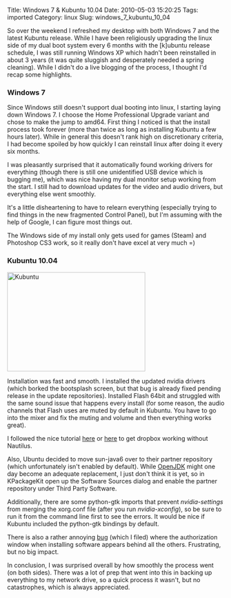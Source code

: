 Title: Windows 7 & Kubuntu 10.04
Date: 2010-05-03 15:20:25
Tags: imported
Category: linux
Slug: windows_7_kubuntu_10_04

So over the weekend I refreshed my desktop with both Windows 7 and the latest Kubuntu release.  While I have been religiously upgrading the linux side of my dual boot system every 6 months with the [k]ubuntu release schedule, I was still running Windows XP which hadn't been reinstalled in about 3 years (it was quite sluggish and desperately needed a spring cleaning).  While I didn't do a live blogging of the process, I thought I'd recap some highlights.

<h3>Windows 7</h3>

Since Windows still doesn't support dual booting into linux, I starting laying down Windows 7.  I choose the Home Professional Upgrade variant and chose to make the jump to amd64.  First thing I noticed is that the install process took forever (more than twice as long as installing Kubuntu a few hours later).  While in general this doesn't rank high on discretionary criteria, I had become spoiled by how quickly I can reinstall linux after doing it every six months.

I was pleasantly surprised that it automatically found working drivers for everything (though there is still one unidentified USB device which is bugging me), which was nice having my dual monitor setup working from the start.  I still had to download updates for the video and audio drivers, but everything else went smoothly.

It's a little disheartening to have to relearn everything (especially trying to find things in the new fragmented Control Panel), but I'm assuming with the help of Google, I can figure most things out.

The Windows side of my install only gets used for games (Steam) and Photoshop CS3 work, so it really don't have excel at very much =)

<h3>Kubuntu 10.04</h3><a href="http://www.kubuntu.org"><img alt="Kubuntu" src="http://people.canonical.com/~jriddell/10.10-lts-release/kubuntu_plymouth_splash.png" title="Kubuntu 10.04" class="alignright" width="320" height="230" /></a>

Installation was fast and smooth.  I installed the updated nvidia drivers (which borked the bootsplash screen, but that bug is already fixed pending release in the update repositories).  Installed Flash 64bit and struggled with the same sound issue that happens every install (for some reason, the audio channels that Flash uses are muted by default in Kubuntu.  You have to go into the mixer and fix the muting and volume and then everything works great).

I followed the nice tutorial <a href="http://dreadknight666.com/2009/07/dropbox-in-kde-linux/">here</a> or <a href="http://antrix.net/journal/techtalk/dropbox_kde.html">here</a> to get dropbox working without Nautilus.

Also, Ubuntu decided to move sun-java6 over to their partner repository (which unfortunately isn't enabled by default).  While <a href="http://openjdk.java.net/">OpenJDK</a> might one day become an adequate replacement, I just don't think it is yet, so in KPackageKit open up the Software Sources dialog and enable the partner repository under Third Party Software.

Additionally, there are some python-gtk imports that prevent <em>nvidia-settings</em> from merging the xorg.conf file (after you run <em>nvidia-xconfig</em>), so be sure to run it from the command line first to see the errors.  It would be nice if Kubuntu included the python-gtk bindings by default.

There is also a rather annoying <a href="https://bugs.launchpad.net/ubuntu/+source/polkit-kde-1/+bug/573297">bug</a> (which I filed) where the authorization window when installing software appears behind all the others.  Frustrating, but no big impact.

In conclusion, I was surprised overall by how smoothly the process went (on both sides).  There was a lot of prep that went into this in backing up everything to my network drive, so a quick process it wasn't, but no catastrophes, which is always appreciated.

